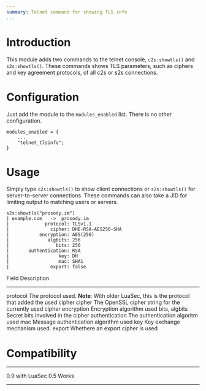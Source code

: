 ```yaml
---
summary: Telnet command for showing TLS info
...
```


Introduction
============

This module adds two commands to the telnet console, `c2s:showtls()` and
`s2s:showtls()`. These commands shows TLS parameters, such as ciphers
and key agreement protocols, of all c2s or s2s connections.

Configuration
=============

Just add the module to the `modules_enabled` list. There is no other
configuration.

    modules_enabled = {
        ...
        "telnet_tlsinfo";
    }

Usage
=====

Simply type `c2s:showtls()` to show client connections or
`s2s:showtls()` for server-to-server connections. These commands can
also take a JID for limiting output to matching users or servers.

    s2s:showtls("prosody.im")
    | example.com   ->  prosody.im
    |             protocol: TLSv1.1
    |               cipher: DHE-RSA-AES256-SHA
    |           encryption: AES(256)
    |              algbits: 256
    |                 bits: 256
    |       authentication: RSA
    |                  key: DH
    |                  mac: SHA1
    |               export: false

  Field            Description
  ---------------- -------------------------------------------------------------------------------------------------
  protocol         The protocol used. **Note**: With older LuaSec, this is the protocol that added the used cipher
  cipher           The OpenSSL cipher string for the currently used cipher
  encryption       Encryption algorithm used
  bits, algbits    Secret bits involved in the cipher
  authentication   The authentication algoritm used
  mac              Message authentication algorithm used
  key              Key exchange mechanism used.
  export           Whethere an export cipher is used

Compatibility
=============

  --------------------- -------
  0.9 with LuaSec 0.5   Works
  --------------------- -------

